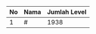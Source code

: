 | No | Nama            | Jumlah Level |
|----|-----------------|--------------|
| 1  | #    |    1938        |
